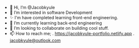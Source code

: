 - 👋 Hi, I’m @Jacobkyule
- 👀 I’m interested in software Development
- ✨️ I'm have completed learning front-end engineering. 
- 🌱 I’m currently learning back-end engineering
- 💞️ I’m looking to collaborate on building cool stuff.
- 📫 How to reach me;
. https://jacobkyule-portfolio.netlify.app
. jacobkyule@outlook.com

<!---
Jacobkyule/Jacobkyule is a ✨ special ✨ repository because its `README.md` (this file) appears on your GitHub profile.
You can click the Preview link to take a look at your changes.
--->
